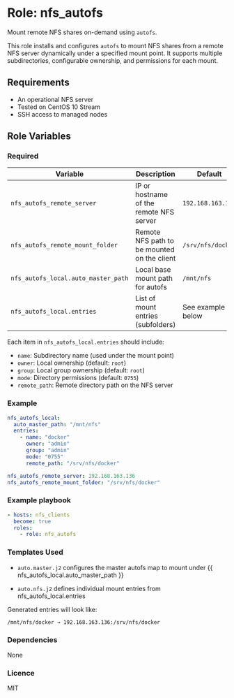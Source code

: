 # Role: nfs_autofs

Mount remote NFS shares on-demand using `autofs`.

This role installs and configures `autofs` to mount NFS shares from a remote NFS server dynamically under a specified mount point. It supports multiple subdirectories, configurable ownership, and permissions for each mount.

## Requirements

- An operational NFS server
- Tested on CentOS 10 Stream
- SSH access to managed nodes

## Role Variables

### Required

| Variable | Description | Default |
|---------|-------------|---------|
| `nfs_autofs_remote_server` | IP or hostname of the remote NFS server | `192.168.163.136` |
| `nfs_autofs_remote_mount_folder` | Remote NFS path to be mounted on the client | `/srv/nfs/docker` |
| `nfs_autofs_local.auto_master_path` | Local base mount path for autofs | `/mnt/nfs` |
| `nfs_autofs_local.entries` | List of mount entries (subfolders) | See example below |

Each item in `nfs_autofs_local.entries` should include:

- `name`: Subdirectory name (used under the mount point)
- `owner`: Local ownership (default: `root`)
- `group`: Local group ownership (default: `root`)
- `mode`: Directory permissions (default: `0755`)
- `remote_path`: Remote directory path on the NFS server

### Example

```yaml
nfs_autofs_local:
  auto_master_path: "/mnt/nfs"
  entries:
    - name: "docker"
      owner: "admin"
      group: "admin"
      mode: "0755"
      remote_path: "/srv/nfs/docker"

nfs_autofs_remote_server: 192.168.163.136
nfs_autofs_remote_mount_folder: "/srv/nfs/docker"
```
### Example playbook
```yaml
- hosts: nfs_clients
  become: true
  roles:
    - role: nfs_autofs
```
### Templates Used
- `auto.master.j2` configures the master autofs map to mount under {{ nfs_autofs_local.auto_master_path }}

- `auto.nfs.j2` defines individual mount entries from nfs_autofs_local.entries

Generated entries will look like:

`/mnt/nfs/docker → 192.168.163.136:/srv/nfs/docker`


### Dependencies
None

### Licence
MIT